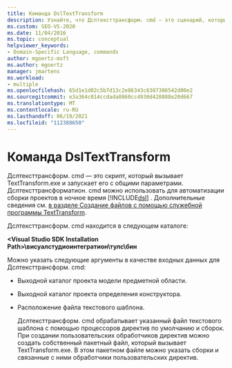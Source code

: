 ```yaml
---
title: Команда DslTextTransform
description: Узнайте, что Дслтексттрансформ. cmd — это сценарий, который вызывает TextTransform.exe и запускает его с общими параметрами.
ms.custom: SEO-VS-2020
ms.date: 11/04/2016
ms.topic: conceptual
helpviewer_keywords:
- Domain-Specific Language, commands
author: mgoertz-msft
ms.author: mgoertz
manager: jmartens
ms.workload:
- multiple
ms.openlocfilehash: 65d1e1d02c5b7d13c2e86343c6307306542d00e2
ms.sourcegitcommit: e3a364c014ccdada0860cc4930d428808e20d667
ms.translationtype: MT
ms.contentlocale: ru-RU
ms.lasthandoff: 06/19/2021
ms.locfileid: "112388650"
---
```

# <a name="the-dsltexttransform-command"></a>Команда DslTextTransform
Дслтексттрансформ. cmd — это скрипт, который вызывает TextTransform.exe и запускает его с общими параметрами. Дслтексттрансформатион. cmd можно использовать для автоматизации сборки проектов в ночное время [!INCLUDE[dsl](../modeling/includes/dsl_md.md)] . Дополнительные сведения см. [в разделе Создание файлов с помощью служебной программы TextTransform](../modeling/generating-files-with-the-texttransform-utility.md).

 Дслтексттрансформ. cmd находится в следующем каталоге:

 **\<Visual Studio SDK Installation Path>\висуалстудиоинтегратион\тулс\бин**

 Можно указать следующие аргументы в качестве входных данных для Дслтексттрансформ. cmd:

- Выходной каталог проекта модели предметной области.

- Выходной каталог проекта определения конструктора.

- Расположение файла текстового шаблона.

  Дслтексттрансформ. cmd обрабатывает указанный файл текстового шаблона с помощью процессоров директив по умолчанию и сборок. При создании пользовательских обработчиков директив можно создать собственный пакетный файл, который вызывает TextTransform.exe. В этом пакетном файле можно указать сборки и связанные с ними обработчики пользовательских директив.
